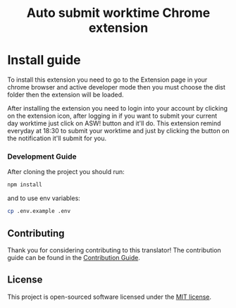 # <p align="center">Auto submit worktime Chrome extension</p>

# Install guide

To install this extension you need to go to the Extension page in your chrome browser and active developer mode then you must choose the dist folder then the extension will be loaded.

After installing the extension you need to login into your account by clicking on the extension icon, after logging in if you want to submit your current day worktime just click on ASW! button and it'll do. This extension remind everyday at 18:30 to submit your worktime and just by clicking the button on the notification it'll submit for you.


### Development Guide

After cloning the project you should run:
```bash
npm install
```
and to use env variables:
```bash
cp .env.example .env
```

## Contributing

Thank you for considering contributing to this translator! The contribution guide can be found in the [Contribution Guide](CONTRIBUTING.md).

## License

This project is open-sourced software licensed under the [MIT license](LICENSE.md).